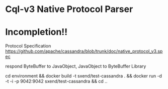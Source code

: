 Cql-v3  Native Protocol Parser
===============

Incompletion!!
============

Protocol Specification
https://github.com/apache/cassandra/blob/trunk/doc/native_protocol_v3.spec

respond ByteBuffer to JavaObject, JavaObject to ByteBuffer Library

cd environment && docker build -t sxend/test-cassandra . && docker run -d -t -i -p 9042:9042 sxend/test-cassandra && cd ..
